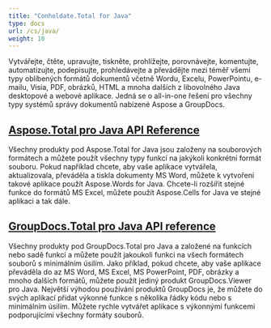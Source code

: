 ```yaml
---
title: "Conholdate.Total for Java"
type: docs
url: /cs/java/
weight: 10
---
```


Vytvářejte, čtěte, upravujte, tiskněte, prohlížejte, porovnávejte, komentujte, automatizujte, podepisujte, prohledávejte a převádějte mezi téměř všemi typy oblíbených formátů dokumentů včetně Wordu, Excelu, PowerPointu, e-mailu, Visia, PDF, obrázků, HTML a mnoha dalších z libovolného Java desktopové a webové aplikace. Jedná se o all-in-one řešení pro všechny typy systémů správy dokumentů nabízené Aspose a GroupDocs.

## [Aspose.Total pro Java API Reference](/aspose-total-for-java/)

Všechny produkty pod Aspose.Total for Java jsou založeny na souborových formátech a můžete použít všechny typy funkcí na jakýkoli konkrétní formát souboru. Pokud například chcete, aby vaše aplikace vytvářela, aktualizovala, převáděla a tiskla dokumenty MS Word, můžete k vytvoření takové aplikace použít Aspose.Words for Java. Chcete-li rozšířit stejné funkce do formátů MS Excel, můžete použít Aspose.Cells for Java ve stejné aplikaci a tak dále.

## [GroupDocs.Total pro Java API reference](/groupdocs-total-for-java/)

Všechny produkty pod GroupDocs.Total pro Java a založené na funkcích nebo sadě funkcí a můžete použít jakoukoli funkci na všech formátech souborů s minimálním úsilím. Jako příklad, pokud chcete, aby vaše aplikace převáděla do az MS Word, MS Excel, MS PowerPoint, PDF, obrázky a mnoho dalších formátů, můžete použít jediný produkt GroupDocs.Viewer pro Java. Největší výhodou používání produktů GroupDocs je, že můžete do svých aplikací přidat výkonné funkce s několika řádky kódu nebo s minimálním úsilím. Můžete rychle vytvářet aplikace s výkonnými funkcemi podporujícími všechny formáty souborů.